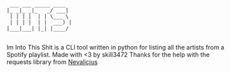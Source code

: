 ```
 ___ ___ _____ ____  
|_ _|_ _|_   _/ ___| 
 | | | |  | | \___ \ 
 | | | |  | |  ___) |
|___|___| |_| |____/ 
                     
```
Im Into This Shit is a CLI tool written in python for listing all the artists from a Spotify playlist. Made with <3 by skill3472
Thanks for the help with the requests library from [Nevalicjus](https://n3v.xyz/)